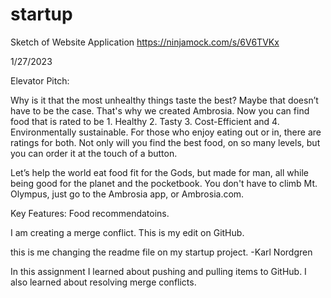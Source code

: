 # startup
Sketch of Website Application
https://ninjamock.com/s/6V6TVKx

1/27/2023

Elevator Pitch:

Why is it that the most unhealthy things taste the best? Maybe that doesn’t have to be the case. That's why we created Ambrosia. Now you can find food that is rated to be 1. Healthy 2. Tasty  3. Cost-Efficient and 4. Environmentally sustainable. For those who enjoy eating out or in, there are ratings for both. Not only will you find the best food, on so many levels, but you can order it at the touch of a button.  

Let’s help the world eat food fit for the Gods, but made for man, all while being good for the planet and the pocketbook.
You don't have to climb Mt. Olympus, just go to the Ambrosia app, or Ambrosia.com. 


Key Features:
Food recommendatoins. 





I am creating a merge conflict.
This is my edit on GitHub.

this is me changing the readme file on my startup project.
-Karl Nordgren

In this assignment I learned about pushing and pulling items to GitHub. I also learned about resolving merge conflicts.
